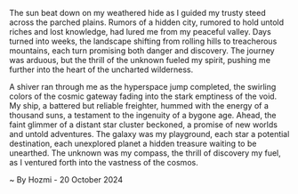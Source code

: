 
The sun beat down on my weathered hide as I guided my trusty steed across the parched plains. Rumors of a hidden city, rumored to hold untold riches and lost knowledge, had lured me from my peaceful valley. Days turned into weeks, the landscape shifting from rolling hills to treacherous mountains, each turn promising both danger and discovery. The journey was arduous, but the thrill of the unknown fueled my spirit, pushing me further into the heart of the uncharted wilderness.

A shiver ran through me as the hyperspace jump completed, the swirling colors of the cosmic gateway fading into the stark emptiness of the void. My ship, a battered but reliable freighter, hummed with the energy of a thousand suns, a testament to the ingenuity of a bygone age. Ahead, the faint glimmer of a distant star cluster beckoned, a promise of new worlds and untold adventures. The galaxy was my playground, each star a potential destination, each unexplored planet a hidden treasure waiting to be unearthed. The unknown was my compass, the thrill of discovery my fuel, as I ventured forth into the vastness of the cosmos. 

~ By Hozmi - 20 October 2024
